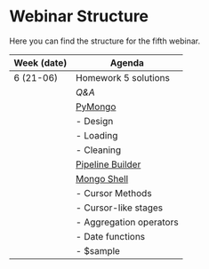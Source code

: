 # Webinar Structure
Here you can find the structure for the fifth webinar. 

| **Week (date)** | **Agenda**                                           |
|-----------------|------------------------------------------------------|
| 6 (21-06)       | Homework 5 solutions                                 | 
|                 | _Q&A_                                                |
|                 | [PyMongo](https://pymongo.readthedocs.io/en/stable/) |
|                 | - Design                                             |
|                 | - Loading                                            |
|                 | - Cleaning                                           |
|                 | [Pipeline Builder](https://docs.mongodb.com/compass/current/aggregation-pipeline-builder/)|
|                 | [Mongo Shell](https://docs.mongodb.com/manual/mongo/)|
|                 | - Cursor Methods                                     |
|                 | - Cursor-like stages                                 |
|                 | - Aggregation operators                              |
|                 | - Date functions                                     |
|                 | - $sample                                            |